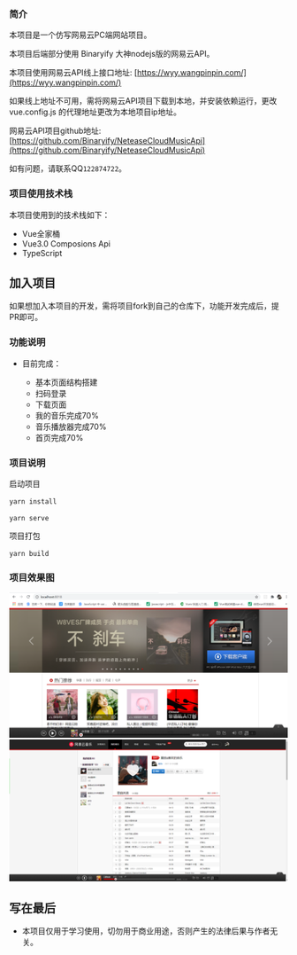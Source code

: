 ### 简介

本项目是一个仿写网易云PC端网站项目。

本项目后端部分使用 Binaryify 大神nodejs版的网易云API。

本项目使用网易云API线上接口地址: [https://wyy.wangpinpin.com/](https://wyy.wangpinpin.com/)

如果线上地址不可用，需将网易云API项目下载到本地，并安装依赖运行，更改 vue.config.js 的代理地址更改为本地项目ip地址。

网易云API项目github地址: [https://github.com/Binaryify/NeteaseCloudMusicApi](https://github.com/Binaryify/NeteaseCloudMusicApi)

如有问题，请联系QQ``122874722``。

### 项目使用技术栈

本项目使用到的技术栈如下：
* Vue全家桶
* Vue3.0 Composions Api
* TypeScript

## 加入项目

如果想加入本项目的开发，需将项目fork到自己的仓库下，功能开发完成后，提PR即可。
  
### 功能说明

* 目前完成：

	* 基本页面结构搭建
	* 扫码登录
	* 下载页面
	* 我的音乐完成70%
	* 音乐播放器完成70%
	* 首页完成70%
### 项目说明

启动项目

```
yarn install
```

```
yarn serve
```

项目打包

```
yarn build
```

### 项目效果图

![](./src/assets/design-sketch/home.png)
![](./src/assets/design-sketch/my-music.jpg)
## 写在最后

* 本项目仅用于学习使用，切勿用于商业用途，否则产生的法律后果与作者无关。
